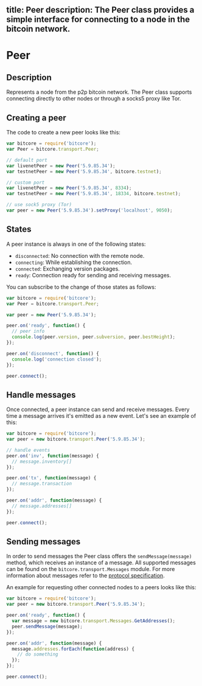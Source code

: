 title: Peer
description: The Peer class provides a simple interface for connecting to a node in the bitcoin network.
---
# Peer

## Description

Represents a node from the p2p bitcoin network. The Peer class supports connecting directly to other nodes or through a socks5 proxy like Tor.

## Creating a peer

The code to create a new peer looks like this:

```javascript
var bitcore = require('bitcore');
var Peer = bitcore.transport.Peer;

// default port
var livenetPeer = new Peer('5.9.85.34');
var testnetPeer = new Peer('5.9.85.34', bitcore.testnet);

// custom port
var livenetPeer = new Peer('5.9.85.34', 8334);
var testnetPeer = new Peer('5.9.85.34', 18334, bitcore.testnet);

// use sock5 proxy (Tor)
var peer = new Peer('5.9.85.34').setProxy('localhost', 9050);
```

## States

A peer instance is always in one of the following states:

* `disconnected`: No connection with the remote node.
* `connecting`: While establishing the connection.
* `connected`: Exchanging version packages.
* `ready`: Connection ready for sending and receiving messages.

You can subscribe to the change of those states as follows:

```javascript
var bitcore = require('bitcore');
var Peer = bitcore.transport.Peer;

var peer = new Peer('5.9.85.34');

peer.on('ready', function() {
  // peer info
  console.log(peer.version, peer.subversion, peer.bestHeight);
});

peer.on('disconnect', function() {
  console.log('connection closed');
});

peer.connect();
```

## Handle messages

Once connected, a peer instance can send and receive messages. Every time a message arrives it's emitted as a new event. Let's see an example of this:

```javascript
var bitcore = require('bitcore');
var peer = new bitcore.transport.Peer('5.9.85.34');

// handle events
peer.on('inv', function(message) {
  // message.inventory[]
});

peer.on('tx', function(message) {
  // message.transaction
});

peer.on('addr', function(message) {
  // message.addresses[]
});

peer.connect();
```

## Sending messages

In order to send messages the Peer class offers the `sendMessage(message)` method, which receives an instance of a message. All supported messages can be found on the `bitcore.transport.Messages` module. For more information about messages refer to the [protocol specification](https://en.bitcoin.it/wiki/Protocol_specification).

An example for requesting other connected nodes to a peers looks like this:

```javascript
var bitcore = require('bitcore');
var peer = new bitcore.transport.Peer('5.9.85.34');

peer.on('ready', function() {
  var message = new bitcore.transport.Messages.GetAddresses();
  peer.sendMessage(message);
});

peer.on('addr', function(message) {
  message.addresses.forEach(function(address) {
    // do something
  });
});

peer.connect();
```

